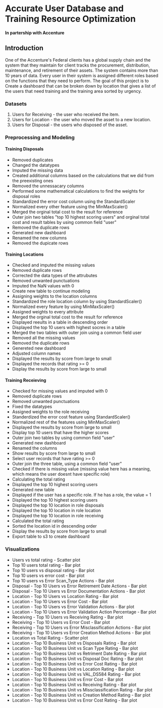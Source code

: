 # Accurate User Database and Training Resource Optimization
#### In partership with Accenture

## Introduction
One of the Accenture's Federal clients has a global supply chain and the system that they maintain for client tracks the procurement, distribution, maintenance, and retirement of their assets. The system contains more than 10 years of data. Every user in their system is assigned different roles based on the functions that they need to perform. The goal of this project is to Create a dashboard that can be broken down by location that gives a list of the users that need training and the training area sorted by urgency.

### Datasets
1.  Users for Receiving - the user who received the item. 
2. 	Users for Location - the user who moved the asset to a new location. 
3. 	Users for Disposal - the users who disposed of the asset.


### Preprocessing and Modeling

#### Training Disposals
* Removed duplicates
* Changed the datatypes
* Imputed the missing data
* Created additional columns based on the calculations that we did from the preexisting ones
* Removed the unnessacary columns
* Performed some mathematical calculations to find the weights for disposal roles
* Standardized the error cost column using the StandardScaler
* Normalized every other feature using the MinMaxScaler()
* Merged the orginal total cost to the result for reference
* Outer join two tables "top 10 highest scoring users" and orginal total cost and result tables by using common field "user"
* Removed the duplicate rows
* Generated new dashboard
* Renamed the new columns
* Removed the dupicate rows

#### Training Locations
* Checked and imputed the missing values
* Removed duplicate rows
* Corrected the data types of the attrubutes
* Removed unwanted punctuations
* Imputed the NaN values with 0
* Create new table to continue modeling
* Assigning weights to the location columns
* Standardized the role location column by using StandardScaler()
* Normalized every feature by using MinMaxScaler()
* Assigned weights to every attribute
* Merged the orginal total cost to the result for reference
* Displayed reeults in a table in descending order
* Displayed the top 10 users with highest socres in a table
* Merged the two tables with outer join using a common field user
* Removed all the missing values
* Removed the duplicate rows
* Genereted new dashboard
* Adjusted column names
* Displayed the results by score from large to small
* Displayed the records that rating >= 0
* Display the results by score from large to small

#### Training Receieving
* Checked for missing values and imputed with 0
* Removed duplicate rows
* Removed unwanted punctuations
* Fixed the datatypes
* Assigned weights to the role receiving
* Standerdized the error cost feature using StandardScaler()
* Normalized rest of the features using MinMaxScaler()
* Displayed the results by score from large to small
* Display top 10 users that have the higher scores
* Outer join two tables by using common field "user"
* Generated new dashboard
* Renamed the columns
* Show results by score from large to small
* Select user records that have rating >= 0
* Outer join the three table, using a common field "user"
* Checked if there is missing value (missing value here has a meaning, which means the user doesnt have specific role)
* Calculating the total rating
* Displayed the top 10 highest scoring users
* Generated new table
* Displayed if the user has a specific role. If he has a role, the value = 1
* Displayed the top 10 highest scoring users
* Displayed the top 10 location in role disposals
* Displayed the top 10 location in role location
* Displayed the top 10 location in role receiving
* Calculated the total rating
* Sorted the location id in descending order
* Display the results by score from large to small
* Export table to s3 to create dashboard

### Visualizations

* Users vs total rating - Scatter plot
* Top 10 users total rating - Bar plot
* Top 10 users vs disposal rating - Bar plot
* Top 10 users vs error cost - Bar plot
* Top 10 users vs Error Scan_Type Actions - Bar plot
* Disposal - Top 10 Users vs Error Retirement Date Actions - Bar plot
* Disposal - Top 10 Users vs Error Documentation Actions - Bar plot
* Location - Top 10 Users vs Location Rating - Bar plot
* Location - Top 10 Users vs Error Cost - Bar plot
* Location - Top 10 Users vs Error Validation Actions - Bar plot
* Location - Top 10 Users vs Error Validation Action Percentage - Bar plot
* Receiving - Top 10 Users vs Receiving Rating - Bar plot
* Receiving - Top 10 Users vs Error Cost - Bar plot
* Receiving - Top 10 Users vs Error Misclassification Actions - Bar plot
* Receiving - Top 10 Users vs Error Creation Method Actions - Bar plot
* Location vs Total Rating - Scatter plot
* Location - Top 10 Business Unit vs Disposals Rating - Bar plot
* Location - Top 10 Business Unit vs Scan Type Rating - Bar plot
* Location - Top 10 Business Unit vs Retriment Date Rating - Bar plot
* Location - Top 10 Business Unit vs Disposal Doc Rating - Bar plot 
* Location - Top 10 Business Unit vs Error Cost Rating - Bar plot
* Location - Top 10 Business Unit vs Location Rating - Bar plot
* Location - Top 10 Business Unit vs VAL_DS584 Rating - Bar plot
* Location - Top 10 Business Unit vs Error Cost - Bar plot
* Location - Top 10 Business Unit vs Receiving Rating - Bar plot
* Location - Top 10 Business Unit vs Missclassification Rating - Bar plot
* Location - Top 10 Business Unit vs Creation Method Rating - Bar plot
* Location - Top 10 Business Unit vs Error Cost Rating - Bar plot
